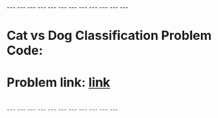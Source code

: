 <br>
---
---
---
---
---
---
---
---
---
---
---
---
<br>

# Cat vs Dog Classification Problem Code:

# Problem link: [link](https://colab.research.google.com/drive/1fXdlP7BeZuOo4PTkmet2nDo68txWjtco)

<br>
---
---
---
---
---
---
---
---
---
---
---
<br>
